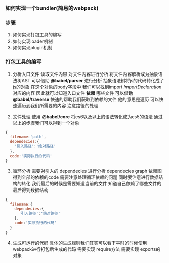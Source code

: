 ### 如何实现一个bundler(简易的webpack)

### 步骤
1. 如何实现打包工具的编写
2. 如何实现loader机制
3. 如何实现plugin机制


### 打包工具的编写
1. 分析入口文件
  读取文件内容
  对文件内容进行分析
  将文件内容解析成为抽象语法树AST 可以借助 **@babel/parser**  进行分析
  抽象语法树将js的代码转化成了js的对象 在这个对象的body字段中 我们可以找到import *ImportDeclaration* 对应的内容 因此就可以知道入口文件 **依赖** 哪些文件
  可以借助 **@babel/traverse** 快速的帮助我们获取到依赖的文件  他的意思是遍历 可以快速遍历到我们所需要的内容
  注意路径的处理

2. 文件处理
  使用 **@babel/core** 将es6以及以上的语法转化成为es5的语法
  通过以上的步骤我们可以得到一个对象
```js
{
  filename:'path',
  dependecies:{
    '引入路径':'绝对路径'
  },
  code:'实际执行的代码'
}
```

3. 循环分析
需要对引入的 dependecies 进行分析
dependecies graph 依赖图
得到全部的依赖的code
需要注意处理循环依赖的问题
同时要注意进行数据结构的转化 我们最后的时候是需要知道当前的文件 知道自己依赖了哪些文件的
最后得到数据结构
```js
{
  filename:{
    dependecies:{
      '引入路径':'绝对路径'
    },
    code:'实际执行的代码'
  }
}
```

4. 生成可运行的代码
具体的生成规则我们其实可以看下平时的时候使用webpack进行打包后生成的代码
需要实现 require方法
需要实现 exports的对象
